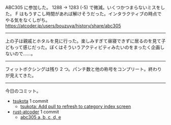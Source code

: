 ABC305 に参加した。 1288 → 1283 (-5) で微減。いくつかつまらないミスをした。 F はもうすこし時間があれば解けそうだった。インタラクティブの時点でやる気をなくしがち。
<https://atcoder.jp/users/bouzuya/history/share/abc305>

---

上の子は親戚とホタルを見に行った。楽しみすぎて昼寝できずに居るのを見て子どもって感じだった。ぼくはそういうアクティビティみたいのをまったく企画しないので……。

---

フィットボクシングは残り 2 つ。パンチ数と他の称号をコンプリート。終わりが見えてきた。

---

今日のコミット。

- [tsukota](https://github.com/bouzuya/tsukota) 1 commit
  - [tsukota: Add pull to refresh to category index screen](https://github.com/bouzuya/tsukota/commit/c79e4330ce1ee8122dbde7731008f8c90c31ea8b)
- [rust-atcoder](https://github.com/bouzuya/rust-atcoder) 1 commit
  - [abc305 a, b, c, d, e](https://github.com/bouzuya/rust-atcoder/commit/b263084c0cf052b6a4258f3ce36de8ab82e58f88)
